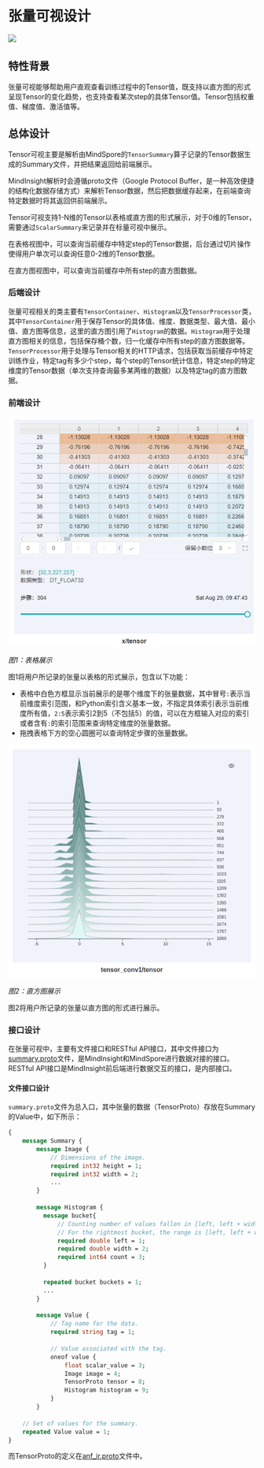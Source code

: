# 张量可视设计

<a href="https://gitee.com/mindspore/docs/blob/master/docs/mindinsight/docs/source_zh_cn/tensor_visual_design.md" target="_blank"><img src="https://gitee.com/mindspore/docs/raw/master/resource/_static/logo_source.png"></a>

## 特性背景

张量可视能够帮助用户直观查看训练过程中的Tensor值，既支持以直方图的形式呈现Tensor的变化趋势，也支持查看某次step的具体Tensor值。Tensor包括权重值、梯度值、激活值等。

## 总体设计

Tensor可视主要是解析由MindSpore的`TensorSummary`算子记录的Tensor数据生成的Summary文件，并把结果返回给前端展示。

MindInsight解析时会遵循proto文件（Google Protocol Buffer，是一种高效便捷的结构化数据存储方式）来解析Tensor数据，然后把数据缓存起来，在前端查询特定数据时将其返回供前端展示。

Tensor可视支持1-N维的Tensor以表格或直方图的形式展示，对于0维的Tensor，需要通过`ScalarSummary`来记录并在标量可视中展示。

在表格视图中，可以查询当前缓存中特定step的Tensor数据，后台通过切片操作使得用户单次可以查询任意0-2维的Tensor数据。

在直方图视图中，可以查询当前缓存中所有step的直方图数据。

### 后端设计

张量可视相关的类主要有`TensorContainer`、`Histogram`以及`TensorProcessor`类，其中`TensorContainer`用于保存Tensor的具体值、维度、数据类型、最大值、最小值、直方图等信息，这里的直方图引用了`Histogram`的数据。`Histogram`用于处理直方图相关的信息，包括保存桶个数，归一化缓存中所有step的直方图数据等。`TensorProcessor`用于处理与Tensor相关的HTTP请求，包括获取当前缓存中特定训练作业，特定tag有多少个step，每个step的Tensor统计信息，特定step的特定维度的Tensor数据（单次支持查询最多某两维的数据）以及特定tag的直方图数据。

### 前端设计

![tensor_table.png](./images/tensor_table.png)

*图1：表格展示*

图1将用户所记录的张量以表格的形式展示，包含以下功能：

- 表格中白色方框显示当前展示的是哪个维度下的张量数据，其中冒号`:`表示当前维度索引范围，和Python索引含义基本一致，不指定具体索引表示当前维度所有值，`2:5`表示索引2到5（不包括5）的值，可以在方框输入对应的索引或者含有`:`的索引范围来查询特定维度的张量数据。
- 拖拽表格下方的空心圆圈可以查询特定步骤的张量数据。

![tensor_histogram.png](./images/tensor_histogram.png)

*图2：直方图展示*

图2将用户所记录的张量以直方图的形式进行展示。

### 接口设计

在张量可视中，主要有文件接口和RESTful API接口，其中文件接口为[summary.proto](https://gitee.com/mindspore/mindspore/blob/master/mindspore/ccsrc/utils/summary.proto)文件，是MindInsight和MindSpore进行数据对接的接口。 RESTful API接口是MindInsight前后端进行数据交互的接口，是内部接口。

#### 文件接口设计

`summary.proto`文件为总入口，其中张量的数据（TensorProto）存放在Summary的Value中，如下所示：

```protobuf
{
    message Summary {
        message Image {
            // Dimensions of the image.
            required int32 height = 1;
            required int32 width = 2;
            ...
        }

        message Histogram {
          message bucket{
              // Counting number of values fallen in [left, left + width).
              // For the rightmost bucket, the range is [left, left + width].
              required double left = 1;
              required double width = 2;
              required int64 count = 3;
          }

          repeated bucket buckets = 1;
          ...
        }

        message Value {
            // Tag name for the data.
            required string tag = 1;

            // Value associated with the tag.
            oneof value {
                float scalar_value = 3;
                Image image = 4;
                TensorProto tensor = 8;
                Histogram histogram = 9;
            }
        }

    // Set of values for the summary.
    repeated Value value = 1;
}
```

而TensorProto的定义在[anf_ir.proto](https://gitee.com/mindspore/mindspore/blob/master/mindspore/ccsrc/utils/anf_ir.proto)文件中。
